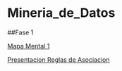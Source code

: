 # Mineria_de_Datos

##Fase 1

[Mapa Mental 1](https://github.com/AlexisHernandez1887/Mineria/blob/master/MapaMental_1_1887948.pdf)

[Presentacion Reglas de Asociacion](https://github.com/FernandoGonzalezC/MineriadeDatos/blob/master/Presentaci%C3%B3n_Reglas%20de%20asociaci%C3%B3n_002.pdf)
